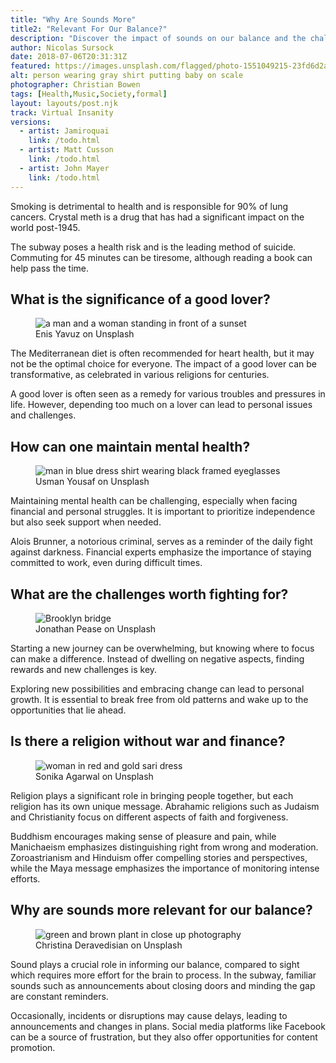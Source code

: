 ```yaml
---
title: "Why Are Sounds More"
title2: "Relevant For Our Balance?"
description: "Discover the impact of sounds on our balance and the challenges they pose in our daily lives."
author: Nicolas Sursock
date: 2018-07-06T20:31:31Z
featured: https://images.unsplash.com/flagged/photo-1551049215-23fd6d2ac3f1?ixid=M3wzODQ3NjN8MHwxfHJhbmRvbXx8fHx8fHx8fDE2OTkwNjQ0OTl8&ixlib=rb-4.0.3&auto=format&fit=crop
alt: person wearing gray shirt putting baby on scale
photographer: Christian Bowen
tags: [Health,Music,Society,formal]
layout: layouts/post.njk
track: Virtual Insanity
versions: 
  - artist: Jamiroquai
    link: /todo.html 
  - artist: Matt Cusson
    link: /todo.html 
  - artist: John Mayer
    link: /todo.html
---
```

<p>Smoking is detrimental to health and is responsible for 90% of lung cancers. Crystal meth is a drug that has had a significant impact on the world post-1945.</p>

<p>The subway poses a health risk and is the leading method of suicide. Commuting for 45 minutes can be tiresome, although reading a book can help pass the time.</p>

## What is the significance of a good lover?

<aside class="md:-mr-56 md:float-right w-full md:w-2/3 md:px-8">
  <figure>
    <img x-intersect.once="$el.src = $el.dataset.src" class="rounded-lg" alt="a man and a woman standing in front of a sunset" data-user="Enis Yavuz" data-src="https://images.unsplash.com/photo-1633951393219-0ebcbcd46ec7?ixid=M3wzODQ3NjN8MHwxfHJhbmRvbXx8fHx8fHx8fDE2OTkwNjQ0OTl8&ixlib=rb-4.0.3&auto=format&fit=crop&q=80&w=800&h=600">
    <figcaption class="text-center">Enis Yavuz on Unsplash</figcaption>
  </figure>
</aside>

<p>The Mediterranean diet is often recommended for heart health, but it may not be the optimal choice for everyone. The impact of a good lover can be transformative, as celebrated in various religions for centuries.</p>

<p>A good lover is often seen as a remedy for various troubles and pressures in life. However, depending too much on a lover can lead to personal issues and challenges.</p>

## How can one maintain mental health?

<aside class="md:-ml-56 md:float-left w-full md:w-2/3 md:px-8">
  <figure>
    <img x-intersect.once="$el.src = $el.dataset.src" class="rounded-lg" alt="man in blue dress shirt wearing black framed eyeglasses" data-user="Usman Yousaf" data-src="https://images.unsplash.com/photo-1612276529731-4b21494e6d71?ixid=M3wzODQ3NjN8MHwxfHJhbmRvbXx8fHx8fHx8fDE2OTkwNjQ0OTl8&ixlib=rb-4.0.3&auto=format&fit=crop&q=80&w=800&h=600">
    <figcaption class="text-center">Usman Yousaf on Unsplash</figcaption>
  </figure>
</aside>

<p>Maintaining mental health can be challenging, especially when facing financial and personal struggles. It is important to prioritize independence but also seek support when needed.</p>

<p>Alois Brunner, a notorious criminal, serves as a reminder of the daily fight against darkness. Financial experts emphasize the importance of staying committed to work, even during difficult times.</p>

## What are the challenges worth fighting for?

<aside class="md:-mr-56 md:float-right w-full md:w-2/3 md:px-8">
  <figure>
    <img x-intersect.once="$el.src = $el.dataset.src" class="rounded-lg" alt="Brooklyn bridge" data-user="Jonathan Pease" data-src="https://images.unsplash.com/photo-1460551204960-763bc82b7d8f?ixid=M3wzODQ3NjN8MHwxfHJhbmRvbXx8fHx8fHx8fDE2OTkwNjQ0OTl8&ixlib=rb-4.0.3&auto=format&fit=crop&q=80&w=800&h=600">
    <figcaption class="text-center">Jonathan Pease on Unsplash</figcaption>
  </figure>
</aside>

<p>Starting a new journey can be overwhelming, but knowing where to focus can make a difference. Instead of dwelling on negative aspects, finding rewards and new challenges is key.</p>

<p>Exploring new possibilities and embracing change can lead to personal growth. It is essential to break free from old patterns and wake up to the opportunities that lie ahead.</p>

## Is there a religion without war and finance?

<aside class="md:-ml-56 md:float-left w-full md:w-2/3 md:px-8">
  <figure>
    <img x-intersect.once="$el.src = $el.dataset.src" class="rounded-lg" alt="woman in red and gold sari dress" data-user="Sonika Agarwal" data-src="https://images.unsplash.com/photo-1617875217021-2eff9ee9eef5?ixid=M3wzODQ3NjN8MHwxfHJhbmRvbXx8fHx8fHx8fDE2OTkwNjQ0OTl8&ixlib=rb-4.0.3&auto=format&fit=crop&q=80&w=800&h=600">
    <figcaption class="text-center">Sonika Agarwal on Unsplash</figcaption>
  </figure>
</aside>

<p>Religion plays a significant role in bringing people together, but each religion has its own unique message. Abrahamic religions such as Judaism and Christianity focus on different aspects of faith and forgiveness.</p>

<p>Buddhism encourages making sense of pleasure and pain, while Manichaeism emphasizes distinguishing right from wrong and moderation. Zoroastrianism and Hinduism offer compelling stories and perspectives, while the Maya message emphasizes the importance of monitoring intense efforts.</p>

## Why are sounds more relevant for our balance?

<aside class="md:-mr-56 md:float-right w-full md:w-2/3 md:px-8">
  <figure>
    <img x-intersect.once="$el.src = $el.dataset.src" class="rounded-lg" alt="green and brown plant in close up photography" data-user="Christina Deravedisian" data-src="https://images.unsplash.com/photo-1600624988383-a2e05369aacf?ixid=M3wzODQ3NjN8MHwxfHJhbmRvbXx8fHx8fHx8fDE2OTkwNjQ0OTl8&ixlib=rb-4.0.3&auto=format&fit=crop&q=80&w=800&h=600">
    <figcaption class="text-center">Christina Deravedisian on Unsplash</figcaption>
  </figure>
</aside>

<p>Sound plays a crucial role in informing our balance, compared to sight which requires more effort for the brain to process. In the subway, familiar sounds such as announcements about closing doors and minding the gap are constant reminders.</p>

<p>Occasionally, incidents or disruptions may cause delays, leading to announcements and changes in plans. Social media platforms like Facebook can be a source of frustration, but they also offer opportunities for content promotion.</p>
